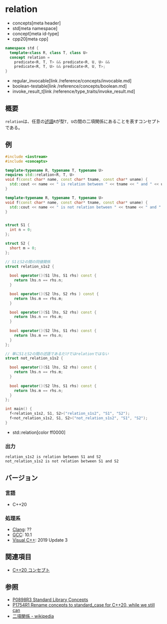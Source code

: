 # relation
* concepts[meta header]
* std[meta namespace]
* concept[meta id-type]
* cpp20[meta cpp]

```cpp
namespace std {
  template<class R, class T, class U>
  concept relation =
    predicate<R, T, T> && predicate<R, U, U> &&
    predicate<R, T, U> && predicate<R, U, T>;
}
```
* regular_invocable[link /reference/concepts/invocable.md]
* boolean-testable[link /reference/concepts/boolean.md]
* invoke_result_t[link /reference/type_traits/invoke_result.md]

## 概要

`relation`は、任意の[述語](/reference/concepts/predicate.md)`R`が型`T, U`の間の二項関係にあることを表すコンセプトである。

## 例
```cpp example
#include <iostream>
#include <concepts>

template<typename R, typename T, typename U>
requires std::relation<R, T, U>
void f(const char* name, const char* tname, const char* uname) {
  std::cout << name << " is relation between " << tname << " and " << uname << std::endl;
}

template<typename R, typename T, typename U>
void f(const char* name, const char* tname, const char* uname) {
  std::cout << name << " is not relation between " << tname << " and " << uname << std::endl;
}


struct S1 {
  int n = 0;
};

struct S2 {
  short m = 0;
};

// S1とS2の間の同値関係
struct relation_s1s2 {
  
  bool operator()(S1 lhs, S1 rhs) const {
    return lhs.n == rhs.n;
  }

  bool operator()(S2 lhs, S2 rhs ) const {
    return lhs.m == rhs.m;
  }

  bool operator()(S1 lhs, S2 rhs) const {
    return lhs.n == rhs.m;
  }
  
  bool operator()(S2 lhs, S1 rhs) const {
    return lhs.m == rhs.n;
  }
};

// 単にS1とS2の間の述語であるだけではrelationではない
struct not_relation_s1s2 {

  bool operator()(S1 lhs, S2 rhs) const {
    return lhs.n == rhs.m;
  }
  
  bool operator()(S2 lhs, S1 rhs) const {
    return lhs.m == rhs.n;
  }
};

int main() {
  f<relation_s1s2, S1, S2>("relation_s1s2", "S1", "S2");
  f<not_relation_s1s2, S1, S2>("not_relation_s1s2", "S1", "S2");
}
```
* std::relation[color ff0000]

### 出力
```
relation_s1s2 is relation between S1 and S2
not_relation_s1s2 is not relation between S1 and S2
```

## バージョン
### 言語
- C++20

### 処理系
- [Clang](/implementation.md#clang): ??
- [GCC](/implementation.md#gcc): 10.1
- [Visual C++](/implementation.md#visual_cpp): 2019 Update 3

## 関連項目

- [C++20 コンセプト](/lang/cpp20/concepts.md)

## 参照

- [P0898R3 Standard Library Concepts](http://www.open-std.org/jtc1/sc22/wg21/docs/papers/2018/p0898r3.pdf)
- [P1754R1 Rename concepts to standard_case for C++20, while we still can](http://www.open-std.org/jtc1/sc22/wg21/docs/papers/2019/p1754r1.pdf)
- [二項関係 - wikipedia](https://ja.wikipedia.org/wiki/二項関係)
